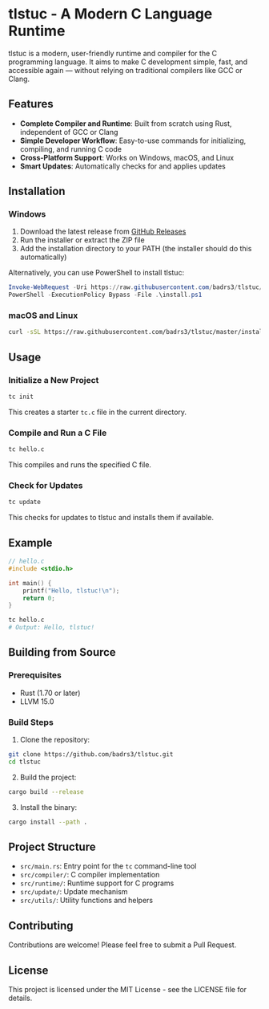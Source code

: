 # tlstuc - A Modern C Language Runtime

tlstuc is a modern, user-friendly runtime and compiler for the C programming language. It aims to make C development simple, fast, and accessible again — without relying on traditional compilers like GCC or Clang.

## Features

- **Complete Compiler and Runtime**: Built from scratch using Rust, independent of GCC or Clang
- **Simple Developer Workflow**: Easy-to-use commands for initializing, compiling, and running C code
- **Cross-Platform Support**: Works on Windows, macOS, and Linux
- **Smart Updates**: Automatically checks for and applies updates

## Installation

### Windows

1. Download the latest release from [GitHub Releases](https://github.com/badrs3/tlstuc/releases)
2. Run the installer or extract the ZIP file
3. Add the installation directory to your PATH (the installer should do this automatically)

Alternatively, you can use PowerShell to install tlstuc:

```powershell
Invoke-WebRequest -Uri https://raw.githubusercontent.com/badrs3/tlstuc/master/install.ps1 -OutFile install.ps1
PowerShell -ExecutionPolicy Bypass -File .\install.ps1
```

### macOS and Linux

```bash
curl -sSL https://raw.githubusercontent.com/badrs3/tlstuc/master/install.sh | sudo bash
```

## Usage

### Initialize a New Project

```bash
tc init
```

This creates a starter `tc.c` file in the current directory.

### Compile and Run a C File

```bash
tc hello.c
```

This compiles and runs the specified C file.

### Check for Updates

```bash
tc update
```

This checks for updates to tlstuc and installs them if available.

## Example

```c
// hello.c
#include <stdio.h>

int main() {
    printf("Hello, tlstuc!\n");
    return 0;
}
```

```bash
tc hello.c
# Output: Hello, tlstuc!
```

## Building from Source

### Prerequisites

- Rust (1.70 or later)
- LLVM 15.0

### Build Steps

1. Clone the repository:

```bash
git clone https://github.com/badrs3/tlstuc.git
cd tlstuc
```

2. Build the project:

```bash
cargo build --release
```

3. Install the binary:

```bash
cargo install --path .
```

## Project Structure

- `src/main.rs`: Entry point for the `tc` command-line tool
- `src/compiler/`: C compiler implementation
- `src/runtime/`: Runtime support for C programs
- `src/update/`: Update mechanism
- `src/utils/`: Utility functions and helpers

## Contributing

Contributions are welcome! Please feel free to submit a Pull Request.

## License

This project is licensed under the MIT License - see the LICENSE file for details.